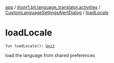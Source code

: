 [app](../../index.md) / [jhonr1.bit.language_translator.activities](../index.md) / [CustomLanguageSettingsAlertDialog](index.md) / [loadLocale](./load-locale.md)

# loadLocale

`fun loadLocale(): `[`Unit`](https://kotlinlang.org/api/latest/jvm/stdlib/kotlin/-unit/index.html)

load the language from shared preferences

